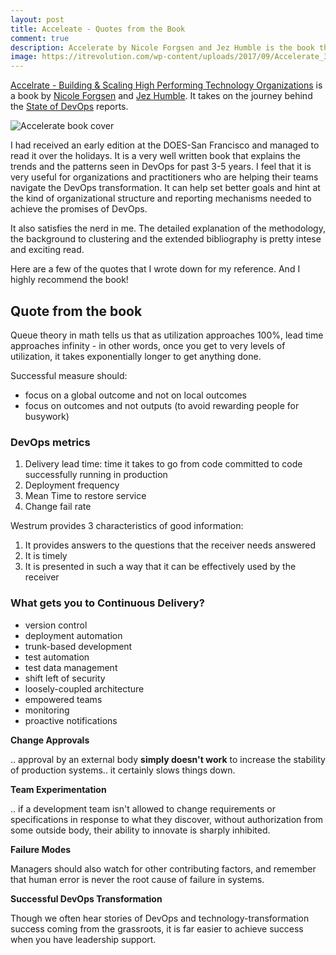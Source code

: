 ```yaml
---
layout: post
title: Acceleate - Quotes from the Book
comment: true
description: Accelerate by Nicole Forgsen and Jez Humble is the book that explains the science behind the State of DevOps reports. It's an amazing read and I highly recommend it for anyone trying to start out or fine-tuning their DevOps journey.  
image: https://itrevolution.com/wp-content/uploads/2017/09/Accelerate_3D-300x300.jpg
---
```


[Accelrate - Building & Scaling High Performing Technology Organizations](https://itrevolution.com/book/accelerate/) is a book by [Nicole Forgsen](https://twitter.com/nicolefv) and [Jez Humble](https://twitter.com/jezhumble). It takes on the journey behind the [State of DevOps](https://puppet.com/resources/whitepaper/state-of-devops-report) reports. 

![Accelerate book cover](https://itrevolution.com/wp-content/uploads/2017/09/Accelerate_3D-300x300.jpg)

I had received an early edition at the DOES-San Francisco and managed to read it over the holidays. It is a very well written book that explains the trends and the patterns seen in DevOps for past 3-5 years. I feel that it is very useful for organizations and practitioners who are helping their teams navigate the DevOps transformation. It can help set better goals and hint at the kind of organizational structure and reporting mechanisms needed to achieve the promises of DevOps.

It also satisfies the nerd in me. The detailed explanation of the methodology, the background to clustering and the extended bibliography is pretty intese and exciting read.

Here are a few of the quotes that I wrote down for my reference. And I highly recommend the book!

## Quote from the book

Queue theory in math tells us that as utilization approaches 100%, lead time approaches infinity - in other words, once you get to very levels of utilization, it takes exponentially longer to get anything done.

Successful measure should:

- focus on a global outcome and not on local outcomes
- focus on outcomes and not outputs (to avoid rewarding people for busywork)

### DevOps metrics

1. Delivery lead time: time it takes to go from code committed to code successfully running in production
2. Deployment frequency
3. Mean Time to restore service
4. Change fail rate

Westrum provides 3 characteristics of good information:

1. It provides answers to the questions that the receiver needs answered
2. It is timely
3. It is presented in such a way that it can be effectively used by the receiver

### What gets you to Continuous Delivery?

- version control
- deployment automation
- trunk-based development
- test automation
- test data management
- shift left of security
- loosely-coupled architecture
- empowered teams
- monitoring
- proactive notifications

__Change Approvals__

.. approval by an external body __simply doesn't work__ to increase the stability of production systems.. it certainly slows things down.

__Team Experimentation__

.. if a development team isn't allowed to change requirements or specifications in response to what they discover, without authorization from some outside body, their ability to innovate is sharply inhibited.

__Failure Modes__

Managers should also watch for other contributing factors, and remember that human error is never the root cause of failure in systems.

__Successful DevOps Transformation__

Though we often hear stories of DevOps and technology-transformation success coming from the grassroots, it is far easier to achieve success when you have leadership support.
